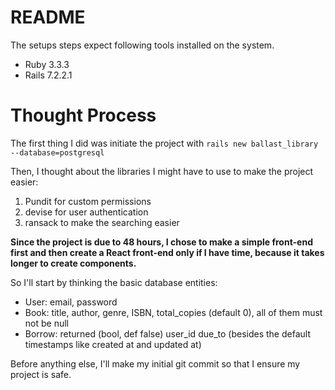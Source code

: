 # README

The setups steps expect following tools installed on the system.

- Ruby 3.3.3
- Rails 7.2.2.1

# Thought Process

The first thing I did was initiate the project with `rails new ballast_library --database=postgresql`

Then, I thought about the libraries I might have to use to make the project easier:

1. Pundit for custom permissions
2. devise for user authentication
3. ransack to make the searching easier

**Since the project is due to 48 hours, I chose to make a simple front-end first and then create a React front-end only if I have time, because it takes longer to create components.**

So I'll start by thinking the basic database entities:

- User: email, password
- Book: title, author, genre, ISBN, total_copies (default 0), all of them must not be null
- Borrow: returned (bool, def false) user_id due_to (besides the default timestamps like created at and updated at)

Before anything else, I'll make my initial git commit so that I ensure my project is safe.
